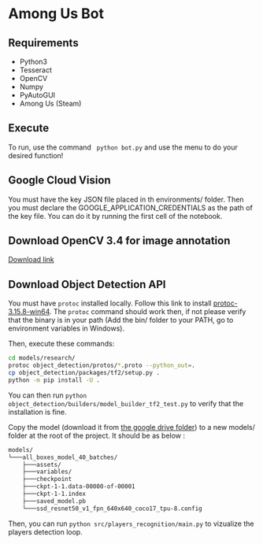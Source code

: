 # Among Us Bot
## Requirements

- Python3
- Tesseract
- OpenCV
- Numpy
- PyAutoGUI
- Among Us (Steam)

## Execute

To run, use the command ``` python bot.py``` and use the menu to do your desired function!

## Google Cloud Vision

You must have the key JSON file placed in th environments/ folder.
Then you must declare the GOOGLE_APPLICATION_CREDENTIALS as the path of the key file.
You can do it by running the first cell of the notebook.

## Download OpenCV 3.4 for image annotation

[Download link](https://sourceforge.net/projects/opencvlibrary/files/3.4.14/opencv-3.4.14-vc14_vc15.exe/download)

## Download Object Detection API

You must have `protoc` installed locally. Follow this link to install [protoc-3.15.8-win64](https://github.com/protocolbuffers/protobuf/releases/download/v3.15.8/protoc-3.15.8-win64.zip). The `protoc` command should work then, if not please verify that the binary is in your path (Add the bin/ folder to your PATH, go to environment variables in Windows).

Then, execute these commands:

```bash
cd models/research/
protoc object_detection/protos/*.proto --python_out=.
cp object_detection/packages/tf2/setup.py .
python -m pip install -U .
```

You can then run `python object_detection/builders/model_builder_tf2_test.py` to verify that the installation is fine.

Copy the model (download it from [the google drive folder](https://drive.google.com/drive/u/1/folders/1-JZd1OF8aOJ08qXstt6wx8AOytp1LtSM)) to a new models/ folder at the root of the project. It should be as below :

```bash
models/
└───all_boxes_model_40_batches/
    ├───assets/
    ├───variables/
    ├───checkpoint
    ├───ckpt-1-1.data-00000-of-00001
    ├───ckpt-1-1.index
    ├───saved_model.pb
    └───ssd_resnet50_v1_fpn_640x640_coco17_tpu-8.config
```

Then, you can run `python src/players_recognition/main.py` to vizualize the players detection loop.